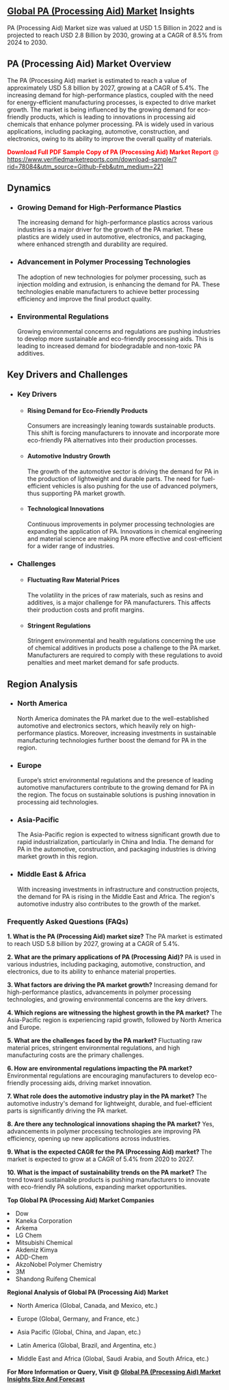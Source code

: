 <h2><a href="https://www.verifiedmarketreports.com/download-sample/?rid=78084&amp;utm_source=Github&amp;utm_medium=221" target="_blank">Global PA (Processing Aid) Market</a> Insights</h2><p>PA (Processing Aid) Market size was valued at USD 1.5 Billion in 2022 and is projected to reach USD 2.8 Billion by 2030, growing at a CAGR of 8.5% from 2024 to 2030.</p><p> <h2>PA (Processing Aid) Market Overview</h2> <p>The PA (Processing Aid) market is estimated to reach a value of approximately USD 5.8 billion by 2027, growing at a CAGR of 5.4%. The increasing demand for high-performance plastics, coupled with the need for energy-efficient manufacturing processes, is expected to drive market growth. The market is being influenced by the growing demand for eco-friendly products, which is leading to innovations in processing aid chemicals that enhance polymer processing. PA is widely used in various applications, including packaging, automotive, construction, and electronics, owing to its ability to improve the overall quality of materials.</p> <p><p><span class=""><span style="color: #ff0000;"><strong>Download Full PDF Sample Copy of PA (Processing Aid) Market Report</strong> @ </span><a href="https://www.verifiedmarketreports.com/download-sample/?rid=78084&amp;utm_source=Github-Feb&amp;utm_medium=221" target="_blank">https://www.verifiedmarketreports.com/download-sample/?rid=78084&amp;utm_source=Github-Feb&amp;utm_medium=221</a></span></p></p> <h2>Dynamics</h2> <ul> <li><h3>Growing Demand for High-Performance Plastics</h3> The increasing demand for high-performance plastics across various industries is a major driver for the growth of the PA market. These plastics are widely used in automotive, electronics, and packaging, where enhanced strength and durability are required.</li> <li><h3>Advancement in Polymer Processing Technologies</h3> The adoption of new technologies for polymer processing, such as injection molding and extrusion, is enhancing the demand for PA. These technologies enable manufacturers to achieve better processing efficiency and improve the final product quality.</li> <li><h3>Environmental Regulations</h3> Growing environmental concerns and regulations are pushing industries to develop more sustainable and eco-friendly processing aids. This is leading to increased demand for biodegradable and non-toxic PA additives.</li> </ul> <h2>Key Drivers and Challenges</h2> <ul> <li><h3>Key Drivers</h3> <ul> <li><h4>Rising Demand for Eco-Friendly Products</h4> Consumers are increasingly leaning towards sustainable products. This shift is forcing manufacturers to innovate and incorporate more eco-friendly PA alternatives into their production processes.</li> <li><h4>Automotive Industry Growth</h4> The growth of the automotive sector is driving the demand for PA in the production of lightweight and durable parts. The need for fuel-efficient vehicles is also pushing for the use of advanced polymers, thus supporting PA market growth.</li> <li><h4>Technological Innovations</h4> Continuous improvements in polymer processing technologies are expanding the application of PA. Innovations in chemical engineering and material science are making PA more effective and cost-efficient for a wider range of industries.</li> </ul> </li> <li><h3>Challenges</h3> <ul> <li><h4>Fluctuating Raw Material Prices</h4> The volatility in the prices of raw materials, such as resins and additives, is a major challenge for PA manufacturers. This affects their production costs and profit margins.</li> <li><h4>Stringent Regulations</h4> Stringent environmental and health regulations concerning the use of chemical additives in products pose a challenge to the PA market. Manufacturers are required to comply with these regulations to avoid penalties and meet market demand for safe products.</li> </ul> </li> </ul> <h2>Region Analysis</h2> <ul> <li><h3>North America</h3> North America dominates the PA market due to the well-established automotive and electronics sectors, which heavily rely on high-performance plastics. Moreover, increasing investments in sustainable manufacturing technologies further boost the demand for PA in the region.</li> <li><h3>Europe</h3> Europe’s strict environmental regulations and the presence of leading automotive manufacturers contribute to the growing demand for PA in the region. The focus on sustainable solutions is pushing innovation in processing aid technologies.</li> <li><h3>Asia-Pacific</h3> The Asia-Pacific region is expected to witness significant growth due to rapid industrialization, particularly in China and India. The demand for PA in the automotive, construction, and packaging industries is driving market growth in this region.</li> <li><h3>Middle East & Africa</h3> With increasing investments in infrastructure and construction projects, the demand for PA is rising in the Middle East and Africa. The region's automotive industry also contributes to the growth of the market.</li> </ul> <h3>Frequently Asked Questions (FAQs)</h3> <p><strong>1. What is the PA (Processing Aid) market size?</strong> The PA market is estimated to reach USD 5.8 billion by 2027, growing at a CAGR of 5.4%.</p> <p><strong>2. What are the primary applications of PA (Processing Aid)?</strong> PA is used in various industries, including packaging, automotive, construction, and electronics, due to its ability to enhance material properties.</p> <p><strong>3. What factors are driving the PA market growth?</strong> Increasing demand for high-performance plastics, advancements in polymer processing technologies, and growing environmental concerns are the key drivers.</p> <p><strong>4. Which regions are witnessing the highest growth in the PA market?</strong> The Asia-Pacific region is experiencing rapid growth, followed by North America and Europe.</p> <p><strong>5. What are the challenges faced by the PA market?</strong> Fluctuating raw material prices, stringent environmental regulations, and high manufacturing costs are the primary challenges.</p> <p><strong>6. How are environmental regulations impacting the PA market?</strong> Environmental regulations are encouraging manufacturers to develop eco-friendly processing aids, driving market innovation.</p> <p><strong>7. What role does the automotive industry play in the PA market?</strong> The automotive industry's demand for lightweight, durable, and fuel-efficient parts is significantly driving the PA market.</p> <p><strong>8. Are there any technological innovations shaping the PA market?</strong> Yes, advancements in polymer processing technologies are improving PA efficiency, opening up new applications across industries.</p> <p><strong>9. What is the expected CAGR for the PA (Processing Aid) market?</strong> The market is expected to grow at a CAGR of 5.4% from 2020 to 2027.</p> <p><strong>10. What is the impact of sustainability trends on the PA market?</strong> The trend toward sustainable products is pushing manufacturers to innovate with eco-friendly PA solutions, expanding market opportunities.</p> </p><p><strong>Top Global PA (Processing Aid) Market Companies</strong></p><div data-test-id=""><p><li>Dow</li><li> Kaneka Corporation</li><li> Arkema</li><li> LG Chem</li><li> Mitsubishi Chemical</li><li> Akdeniz Kimya</li><li> ADD-Chem</li><li> AkzoNobel Polymer Chemistry</li><li> 3M</li><li> Shandong Ruifeng Chemical</li></p><div><strong>Regional Analysis of&nbsp;Global PA (Processing Aid) Market</strong></div><ul><li dir="ltr"><p dir="ltr">North America&nbsp;(Global, Canada, and Mexico, etc.)</p></li><li dir="ltr"><p dir="ltr">Europe (Global, Germany, and France, etc.)</p></li><li dir="ltr"><p dir="ltr">Asia Pacific&nbsp;(Global, China, and Japan, etc.)</p></li><li dir="ltr"><p dir="ltr">Latin America&nbsp;(Global, Brazil, and Argentina, etc.)</p></li><li dir="ltr">Middle East and Africa&nbsp;(Global, Saudi Arabia, and South Africa, etc.)</li></ul><p><strong>For More Information or Query, Visit @&nbsp;</strong><strong><a href="https://www.verifiedmarketreports.com/product/global-pa-processing-aid-market-growth-2019-2024/?utm_source=Github&amp;utm_medium=221" target="_blank">Global PA (Processing Aid) Market Insights Size And Forecast</a></strong></p></div>
